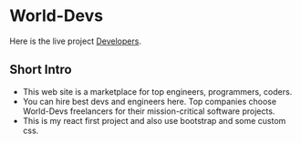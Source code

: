 # World-Devs

Here is the live project [Developers](https://w-developers.netlify.app/).

## Short Intro

* This web site is a marketplace for top engineers, programmers, coders.
* You can hire best devs and engineers here. Top companies choose World-Devs freelancers for their           mission-critical software projects.
* This is my react first project and also use bootstrap and some custom css.
